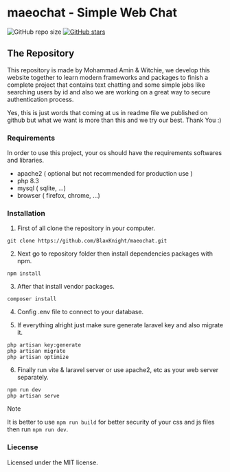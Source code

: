 # maeochat - Simple Web Chat

![GitHub repo size](https://img.shields.io/github/repo-size/BlaxKnight/maeochat)
[![GitHub stars](https://img.shields.io/github/stars/BlaxKnight/maeochat.svg)](https://github.com/BlaxKnight/maeochat/stargazers)

## The Repository

This repository is made by Mohammad Amin & Witchie, we develop this website
together to learn modern frameworks and packages to finish a complete project
that contains text chatting and some simple jobs like searching users by id
and also we are working on a great way to secure authentication process.

Yes, this is just words that coming at us in readme file we published on github
but what we want is more than this and we try our best. Thank You :)

### Requirements

In order to use this project, your os should have the requirements softwares and
libraries.

- apache2 ( optional but not recommended for production use )
- php 8.3
- mysql ( sqlite, ...)
- browser ( firefox, chrome, ...)

### Installation

1. First of all clone the repository in your computer.

```
git clone https://github.com/BlaxKnight/maeochat.git
```

2. Next go to repository folder then install dependencies packages with npm.

```
npm install
```

3. After that install vendor packages.

```
composer install
```

4. Config .env file to connect to your database.

5. If everything alright just make sure generate laravel key and
   also migrate it.

```
php artisan key:generate
php artisan migrate
php artisan optimize
```

6. Finally run vite & laravel server or use apache2, etc as your web server
   separately.

```
npm run dev
php artisan serve
```

> [!NOTE]
> It is better to use `npm run build` for better security of your css and js
> files then run `npm run dev`.

### Liecense

Licensed under the MIT license.
